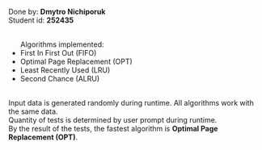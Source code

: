 Done by: <b>Dmytro Nichiporuk</b><br>
Student id: <b>252435</b><br><br>
<ul>
Algorithms implemented:
<li>First In First Out (FIFO)</li>
<li>Optimal Page Replacement (OPT)</li>
<li>Least Recently Used (LRU)</li>
<li>Second Chance (ALRU)</li>
</ul><br>
Input data is generated randomly during runtime. All algorithms work with the same data.<br>
Quantity of tests is determined by user prompt during runtime.<br>
By the result of the tests, the fastest algorithm is <b>Optimal Page Replacement (OPT)</b>.
